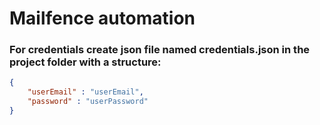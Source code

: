 # Mailfence automation


### For credentials create json file named credentials.json in the project folder with a structure:
```json
{
    "userEmail" : "userEmail",
    "password" : "userPassword"
}
```
